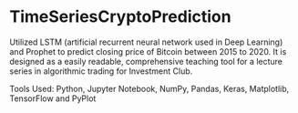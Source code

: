 # TimeSeriesCryptoPrediction

Utilized LSTM (artificial recurrent neural network used in Deep Learning) and Prophet to predict closing price of Bitcoin between 2015 to 2020. 
It is designed as a easily readable, comprehensive teaching tool for a lecture series in algorithmic trading for Investment Club.

Tools Used: Python, Jupyter Notebook, NumPy, Pandas, Keras, Matplotlib, TensorFlow and PyPlot
